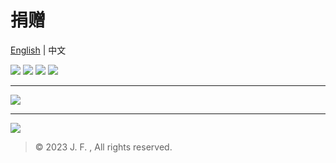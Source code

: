 # 捐赠
[English](https://github.com/beixinti/beixinti/blob/main/docs/donate.md) | 中文

[![](https://img.shields.io/badge/-微信支付-2aae67.svg?style=for-the-badge&logo=wechat&logoColor=white&labelColor=4CAF50&color=C8E6C9)](https://user-images.githubusercontent.com/95170151/193442239-c61de2ba-6795-4ad0-9952-edc75fc2027e.jpg)
[![](https://img.shields.io/badge/-支付宝-1578ff.svg?style=for-the-badge&logo=alipay&logoColor=white&labelColor=2196F3&color=BBDEFB)](https://qr.alipay.com/fkx19036u5u2jqclecxxd35)
[![](https://img.shields.io/badge/-QQ支付-13A1E3.svg?style=for-the-badge&logo=tencentqq&logoColor=white&labelColor=03A9F4&color=B3E5FC)](https://user-images.githubusercontent.com/95170151/205419191-f92eefa9-ab54-43a1-92ee-6984a5bee2db.png)
[![](https://img.shields.io/badge/-爱发电-E1BEE7.svg?style=for-the-badge)](https://afdian.net/a/beixin)

---

[![](https://img.shields.io/badge/-PayPal-142C8E.svg?style=for-the-badge&logo=paypal&logoColor=white&labelColor=3F51B5&color=C5CAE9)](https://paypal.me/beixin)

---

[![](https://img.shields.io/badge/支付宝-天天领红包-000000.svg?style=for-the-badge&logo=alipay&logoColor=white&labelColor=F44336&color=FFCDD2)](https://user-images.githubusercontent.com/95170151/210055662-c7029a62-89ec-45ee-96cf-31b989255b02.jpg)

> © 2023 J. F. , All rights reserved. 
